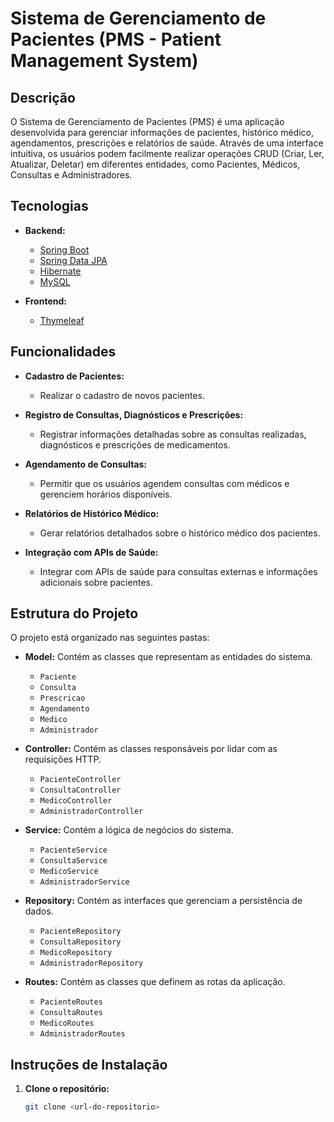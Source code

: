 # Sistema de Gerenciamento de Pacientes (PMS - Patient Management System)

## Descrição

O Sistema de Gerenciamento de Pacientes (PMS) é uma aplicação desenvolvida para gerenciar informações de pacientes, histórico médico, agendamentos, prescrições e relatórios de saúde. Através de uma interface intuitiva, os usuários podem facilmente realizar operações CRUD (Criar, Ler, Atualizar, Deletar) em diferentes entidades, como Pacientes, Médicos, Consultas e Administradores.

## Tecnologias

- **Backend:**
  - [Spring Boot](https://spring.io/projects/spring-boot)
  - [Spring Data JPA](https://spring.io/projects/spring-data-jpa)
  - [Hibernate](https://hibernate.org/)
  - [MySQL](https://www.mysql.com/)

- **Frontend:**
  - [Thymeleaf](https://www.thymeleaf.org/)

## Funcionalidades

- **Cadastro de Pacientes:** 
  - Realizar o cadastro de novos pacientes.
  
- **Registro de Consultas, Diagnósticos e Prescrições:** 
  - Registrar informações detalhadas sobre as consultas realizadas, diagnósticos e prescrições de medicamentos.

- **Agendamento de Consultas:** 
  - Permitir que os usuários agendem consultas com médicos e gerenciem horários disponíveis.

- **Relatórios de Histórico Médico:** 
  - Gerar relatórios detalhados sobre o histórico médico dos pacientes.

- **Integração com APIs de Saúde:** 
  - Integrar com APIs de saúde para consultas externas e informações adicionais sobre pacientes.

## Estrutura do Projeto

O projeto está organizado nas seguintes pastas:

- **Model:** Contém as classes que representam as entidades do sistema.
  - `Paciente`
  - `Consulta`
  - `Prescricao`
  - `Agendamento`
  - `Medico`
  - `Administrador`

- **Controller:** Contém as classes responsáveis por lidar com as requisições HTTP.
  - `PacienteController`
  - `ConsultaController`
  - `MedicoController`
  - `AdministradorController`

- **Service:** Contém a lógica de negócios do sistema.
  - `PacienteService`
  - `ConsultaService`
  - `MedicoService`
  - `AdministradorService`

- **Repository:** Contém as interfaces que gerenciam a persistência de dados.
  - `PacienteRepository`
  - `ConsultaRepository`
  - `MedicoRepository`
  - `AdministradorRepository`

- **Routes:** Contém as classes que definem as rotas da aplicação.
  - `PacienteRoutes`
  - `ConsultaRoutes`
  - `MedicoRoutes`
  - `AdministradorRoutes`

## Instruções de Instalação

1. **Clone o repositório:**
   ```bash
   git clone <url-do-repositorio>
